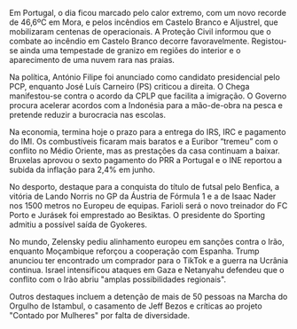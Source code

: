 Em Portugal, o dia ficou marcado pelo calor extremo, com um novo recorde de 46,6ºC em Mora, e pelos incêndios em Castelo Branco e Aljustrel, que mobilizaram centenas de operacionais. A Proteção Civil informou que o combate ao incêndio em Castelo Branco decorre favoravelmente. Registou-se ainda uma tempestade de granizo em regiões do interior e o aparecimento de uma nuvem rara nas praias.

Na política, António Filipe foi anunciado como candidato presidencial pelo PCP, enquanto José Luís Carneiro (PS) criticou a direita. O Chega manifestou-se contra o acordo da CPLP que facilita a imigração. O Governo procura acelerar acordos com a Indonésia para a mão-de-obra na pesca e pretende reduzir a burocracia nas escolas.

Na economia, termina hoje o prazo para a entrega do IRS, IRC e pagamento do IMI. Os combustíveis ficaram mais baratos e a Euribor “tremeu” com o conflito no Médio Oriente, mas as prestações da casa continuam a baixar. Bruxelas aprovou o sexto pagamento do PRR a Portugal e o INE reportou a subida da inflação para 2,4% em junho.

No desporto, destaque para a conquista do título de futsal pelo Benfica, a vitória de Lando Norris no GP da Áustria de Fórmula 1 e a de Isaac Nader nos 1500 metros no Europeu de equipas. Farioli será o novo treinador do FC Porto e Jurásek foi emprestado ao Besiktas. O presidente do Sporting admitiu a possível saída de Gyokeres.

No mundo, Zelensky pediu alinhamento europeu em sanções contra o Irão, enquanto Moçambique reforçou a cooperação com Espanha. Trump anunciou ter encontrado um comprador para o TikTok e a guerra na Ucrânia continua. Israel intensificou ataques em Gaza e Netanyahu defendeu que o conflito com o Irão abriu "amplas possibilidades regionais".

Outros destaques incluem a detenção de mais de 50 pessoas na Marcha do Orgulho de Istambul, o casamento de Jeff Bezos e críticas ao projeto "Contado por Mulheres" por falta de diversidade.